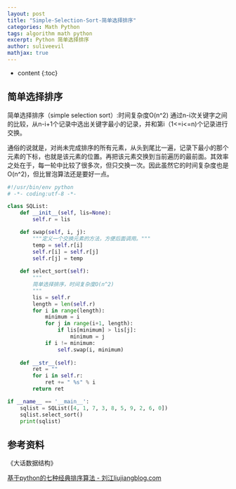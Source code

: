 ```yaml
---
layout: post
title: "Simple-Selection-Sort-简单选择排序"
categories: Math Python
tags: algorithm math python
excerpt: Python 简单选择排序
author: suliveevil
mathjax: true
---
```


* content
{:toc}
## 简单选择排序

简单选择排序（simple selection sort）:时间复杂度O(n^2)
通过n-i次关键字之间的比较，从n-i+1个记录中选出关键字最小的记录，并和第i（1<=i<=n)个记录进行交换。

通俗的说就是，对尚未完成排序的所有元素，从头到尾比一遍，记录下最小的那个元素的下标，也就是该元素的位置。再把该元素交换到当前遍历的最前面。其效率之处在于，每一轮中比较了很多次，但只交换一次。因此虽然它的时间复杂度也是O(n^2)，但比冒泡算法还是要好一点。

```python
#!/usr/bin/env python
# -*- coding:utf-8 -*-

class SQList:
    def __init__(self, lis=None):
        self.r = lis

    def swap(self, i, j):
        """定义一个交换元素的方法，方便后面调用。"""
        temp = self.r[i]
        self.r[i] = self.r[j]
        self.r[j] = temp
    
    def select_sort(self):
        """
        简单选择排序，时间复杂度O(n^2)
        """
        lis = self.r
        length = len(self.r)
        for i in range(length):
            minimum = i
            for j in range(i+1, length):
                if lis[minimum] > lis[j]:
                    minimum = j
            if i != minimum:
                self.swap(i, minimum)
    
    def __str__(self):
        ret = ""
        for i in self.r:
            ret += " %s" % i
        return ret

if __name__ == '__main__':
    sqlist = SQList([4, 1, 7, 3, 8, 5, 9, 2, 6, 0])
    sqlist.select_sort()
    print(sqlist)
```

## 参考资料

《大话数据结构》

[基于python的七种经典排序算法 - 刘江liujiangblog.com](https://www.cnblogs.com/feixuelove1009/p/6143539.html)


